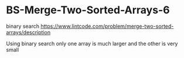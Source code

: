 # BS-Merge-Two-Sorted-Arrays-6
binary search https://www.lintcode.com/problem/merge-two-sorted-arrays/description

Using binary search only one array is much larger and the other is very small
